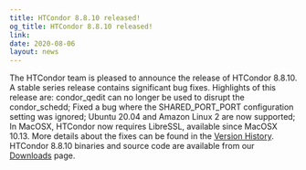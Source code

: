 ```yaml
---
title: HTCondor 8.8.10 released!
og_title: HTCondor 8.8.10 released!
link: 
date: 2020-08-06
layout: news
---
```


The HTCondor team is pleased to announce the release of HTCondor 8.8.10. A stable series release contains significant bug fixes.  Highlights of this release are: condor_qedit can no longer be used to disrupt the condor_schedd; Fixed a bug where the SHARED_PORT_PORT configuration setting was ignored; Ubuntu 20.04 and Amazon Linux 2 are now supported; In MacOSX, HTCondor now requires LibreSSL, available since MacOSX 10.13.  More details about the fixes can be found in the <a href="https://htcondor.readthedocs.io/en/v8_8/version-history/stable-release-series-88.html#version-8-8-10"> Version History</a>.  HTCondor 8.8.10 binaries and source code are available from our <a href="http://htcondor.org/downloads/">Downloads</a> page. 
